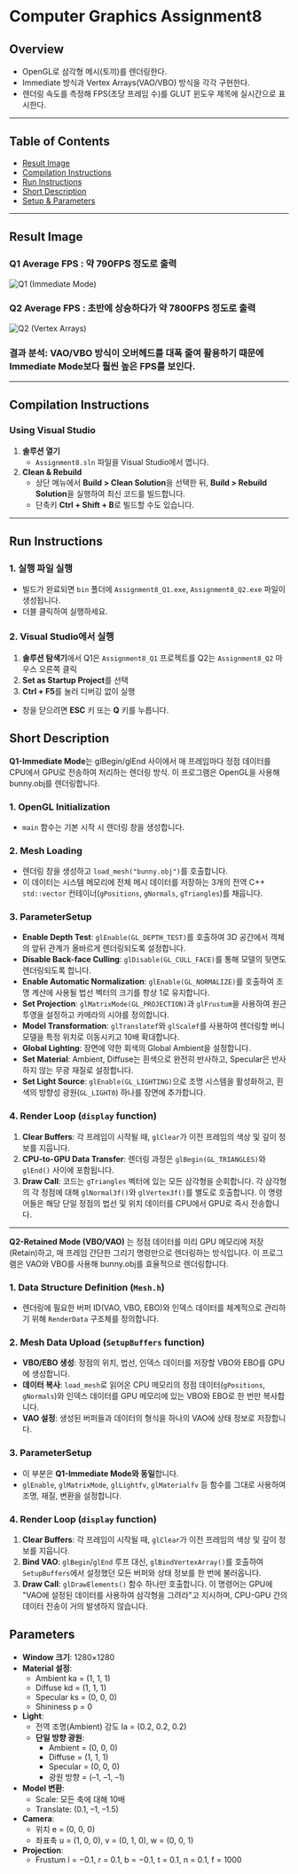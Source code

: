 # Computer Graphics Assignment8

## Overview

- OpenGL로 삼각형 메시(토끼)를 렌더링한다.
- Immediate 방식과 Vertex Arrays(VAO/VBO) 방식을 각각 구현한다.
- 렌더링 속도를 측정해 FPS(초당 프레임 수)를 GLUT 윈도우 제목에 실시간으로 표시한다.

---

## Table of Contents

- [Result Image](#result-image)  
- [Compilation Instructions](#compilation-instructions)  
- [Run Instructions](#run-instructions)  
- [Short Description](#short-description)  
- [Setup & Parameters](#Parameters) 
---

## Result Image

### Q1 Average FPS : 약 790FPS 정도로 출력
![Q1 (Immediate Mode)](./Assignment8_Q1_Img.png)
### Q2 Average FPS : 초반에 상승하다가 약 7800FPS 정도로 출력
![Q2 (Vertex Arrays)](./Assignment8_Q2_Img.png)

### 결과 분석: VAO/VBO 방식이 오버헤드를 대폭 줄여 활용하기 때문에 Immediate Mode보다 훨씬 높은 FPS를 보인다.
---

## Compilation Instructions

### Using Visual Studio
1. **솔루션 열기**  
   - `Assignment8.sln` 파일을 Visual Studio에서 엽니다.
2. **Clean & Rebuild**  
   - 상단 메뉴에서 **Build > Clean Solution**을 선택한 뒤, **Build > Rebuild Solution**을 실행하여 최신 코드를 빌드합니다.  
   - 단축키 **Ctrl + Shift + B**로 빌드할 수도 있습니다.

---

## Run Instructions

### 1. 실행 파일 실행
- 빌드가 완료되면 `bin` 폴더에 `Assignment8_Q1.exe`, `Assignment8_Q2.exe` 파일이 생성됩니다.  
- 더블 클릭하여 실행하세요.

### 2. Visual Studio에서 실행
1. **솔루션 탐색기**에서 Q1은 `Assignment8_Q1` 프로젝트를 Q2는 `Assignment8_Q2` 마우스 오른쪽 클릭  
2. **Set as Startup Project**를 선택  
3. **Ctrl + F5**를 눌러 디버깅 없이 실행

- 창을 닫으려면 **ESC** 키 또는 **Q** 키를 누릅니다.  


## Short Description

**Q1-Immediate Mode**는 glBegin/glEnd 사이에서 매 프레임마다 정점 데이터를 CPU에서 GPU로 전송하여 처리하는 렌더링 방식. 이 프로그램은 OpenGL을 사용해 bunny.obj를 렌더링합니다.

### 1. OpenGL Initialization
- `main` 함수는 기본 시작 시 렌더링 창을 생성합니다.

### 2. Mesh Loading
- 렌더링 창을 생성하고 `load_mesh("bunny.obj")`를 호출합니다.
- 이 데이터는 시스템 메모리에 전체 메시 데이터를 저장하는 3개의 전역 C++ `std::vector` 컨테이너(`gPositions`, `gNormals`, `gTriangles`)를 채웁니다.

### 3. ParameterSetup

- **Enable Depth Test**: `glEnable(GL_DEPTH_TEST)`를 호출하여 3D 공간에서 객체의 앞뒤 관계가 올바르게 렌더링되도록 설정합니다.
- **Disable Back-face Culling**: `glDisable(GL_CULL_FACE)`를 통해 모델의 뒷면도 렌더링되도록 합니다.
- **Enable Automatic Normalization**: `glEnable(GL_NORMALIZE)`를 호출하여 조명 계산에 사용될 법선 벡터의 크기를 항상 1로 유지합니다.
- **Set Projection**: `glMatrixMode(GL_PROJECTION)`과 `glFrustum`을 사용하여 원근 투영을 설정하고 카메라의 시야를 정의합니다.
- **Model Transformation**: `glTranslatef`와 `glScalef`를 사용하여 렌더링할 버니 모델을 특정 위치로 이동시키고 10배 확대합니다.
- **Global Lighting**: 장면에 약한 회색의 Global Ambient을 설정합니다.
- **Set Material**: Ambient, Diffuse는 흰색으로 완전히 반사하고, Specular은 반사하지 않는 무광 재질로 설정합니다.
- **Set Light Source**: `glEnable(GL_LIGHTING)`으로 조명 시스템을 활성화하고, 흰색의 방향성 광원(`GL_LIGHT0`) 하나를 장면에 추가합니다.

### 4. Render Loop (`display` function)
1.  **Clear Buffers**: 각 프레임이 시작될 때, `glClear`가 이전 프레임의 색상 및 깊이 정보를 지웁니다.
2.  **CPU-to-GPU Data Transfer**: 렌더링 과정은 `glBegin(GL_TRIANGLES)`와 `glEnd()` 사이에 포함됩니다.
3.  **Draw Call**: 코드는 `gTriangles` 벡터에 있는 모든 삼각형을 순회합니다. 각 삼각형의 각 정점에 대해 `glNormal3f()`와 `glVertex3f()`를 별도로 호출합니다. 이 명령어들은 해당 단일 정점의 법선 및 위치 데이터를 CPU에서 GPU로 즉시 전송합니다.

---

**Q2-Retained Mode (VBO/VAO)** 는 정점 데이터를 미리 GPU 메모리에 저장(Retain)하고, 매 프레임 간단한 그리기 명령만으로 렌더링하는 방식입니다. 이 프로그램은 VAO와 VBO를 사용해 bunny.obj를 효율적으로 렌더링합니다.

### 1. Data Structure Definition (`Mesh.h`)
- 렌더링에 필요한 버퍼 ID(VAO, VBO, EBO)와 인덱스 데이터를 체계적으로 관리하기 위해 `RenderData` 구조체를 정의합니다.

### 2. Mesh Data Upload (`SetupBuffers` function)
- **VBO/EBO 생성**: 정점의 위치, 법선, 인덱스 데이터를 저장할 VBO와 EBO를 GPU에 생성합니다.
- **데이터 복사**: `load_mesh`로 읽어온 CPU 메모리의 정점 데이터(`gPositions`, `gNormals`)와 인덱스 데이터를 GPU 메모리에 있는 VBO와 EBO로 한 번만 복사합니다.
- **VAO 설정**: 생성된 버퍼들과 데이터의 형식을 하나의 VAO에 상태 정보로 저장합니다.

### 3. ParameterSetup
- 이 부분은 **Q1-Immediate Mode와 동일**합니다.
- `glEnable`, `glMatrixMode`, `glLightfv`, `glMaterialfv` 등 함수를 그대로 사용하여 조명, 재질, 변환을 설정합니다.

### 4. Render Loop (`display` function)
1.  **Clear Buffers**: 각 프레임이 시작될 때, `glClear`가 이전 프레임의 색상 및 깊이 정보를 지웁니다.
2.  **Bind VAO**: `glBegin`/`glEnd` 루프 대신, `glBindVertexArray()`를 호출하여 `SetupBuffers`에서 설정했던 모든 버퍼와 상태 정보를 한 번에 불러옵니다.
3.  **Draw Call**: `glDrawElements()` 함수 하나만 호출합니다. 이 명령어는 GPU에 "VAO에 설정된 데이터를 사용하여 삼각형을 그려라"고 지시하며, CPU-GPU 간의 데이터 전송이 거의 발생하지 않습니다.


## Parameters

-   **Window 크기**: 1280×1280
-   **Material 설정**:
    -   Ambient ka = (1, 1, 1)
    -   Diffuse kd = (1, 1, 1)
    -   Specular ks = (0, 0, 0)
    -   Shininess p = 0
-   **Light**:
    -   전역 조명(Ambient) 강도 Ia = (0.2, 0.2, 0.2)
    -   **단일 방향 광원**:
        -   Ambient = (0, 0, 0)
        -   Diffuse = (1, 1, 1)
        -   Specular = (0, 0, 0)
        -   광원 방향 = (–1, –1, –1)
-   **Model 변환**:
    -   Scale: 모든 축에 대해 10배
    -   Translate: (0.1, –1, –1.5)
-   **Camera**:
    -   위치 e = (0, 0, 0)
    -   좌표축 u = (1, 0, 0), v = (0, 1, 0), w = (0, 0, 1)
-   **Projection**:
    -   Frustum l = −0.1, r = 0.1, b = −0.1, t = 0.1, n = 0.1, f = 1000


